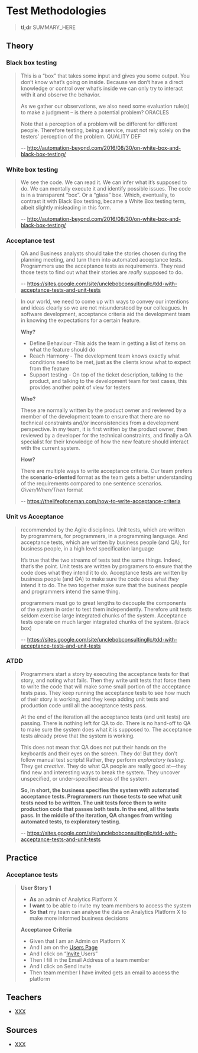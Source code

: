 # Test Methodologies

> **tl;dr** SUMMARY_HERE

## Theory



### Black box testing

> This is a “box” that takes some input and gives you some output. You don’t know what’s going on inside. Because we don’t have a direct knowledge or control over what’s inside we can only try to interact with it and observe the behavior.
>
> As we gather our observations, we also need some evaluation rule(s) to make a judgment – is there a potential problem? ORACLES
>
> Note that a perception of a problem will be different for different people. Therefore testing, being a service, must not rely solely on the testers’ perception of the problem. QUALITY DEF
>
> -- http://automation-beyond.com/2016/08/30/on-white-box-and-black-box-testing/

### White box testing

> We see the code. We can read it. We can infer what it’s supposed to do. We can mentally execute it and identify possible issues. The code is in a transparent “box”. Or a “glass” box. Which, eventually, to contrast it with Black Box testing, became a White Box testing term, albeit slightly misleading in this form.
>
> -- http://automation-beyond.com/2016/08/30/on-white-box-and-black-box-testing/

### Acceptance test

> QA and Business analysts should take the stories chosen during the planning meeting, and turn them into automated acceptance tests. Programmers use the acceptance tests as requirements. They read those tests to find out what their stories are *really* supposed to do.
>
> -- https://sites.google.com/site/unclebobconsultingllc/tdd-with-acceptance-tests-and-unit-tests

> In our world, we need to come up with ways to convey our intentions and ideas clearly so we are not misunderstood by our colleagues. In software development, acceptance criteria aid the development team in knowing the expectations for a certain feature.
>
> **Why?**
>
> - Define Behaviour -This aids the team in getting a list of items on what the feature should do
> - Reach Harmony - The development team knows exactly what conditions need to be met, just as the clients know what to expect from the feature
> - Support testing - On top of the ticket description, talking to the product, and talking to the development team for test cases, this provides another point of view for testers
>
> **Who?**
>
> These are normally written by the product owner and reviewed by a member of the development team to ensure that there are no technical constraints and/or inconsistencies from a development perspective. In my team, it is first written by the product owner, then reviewed by a developer for the technical constraints, and finally a QA specialist for their knowledge of how the new feature should interact with the current system.
>
> **How?**
>
> There are multiple ways to write acceptance criteria. Our team prefers the **scenario-oriented** format as the team gets a better understanding of the requirements compared to one sentence scenarios. *Given/When/Then* format
>
> -- https://thelifeofoneman.com/how-to-write-acceptance-criteria

### Unit vs Acceptance

> recommended by the Agile disciplines. Unit tests, which are written by programmers, for programmers, in a programming language. And acceptance tests, which are written by business people (and QA), for business people, in a high level specification language
>
> It’s true that the two streams of tests test the same things. Indeed, that’s the point. Unit tests are written by programers to ensure that the code does what they intend it to do. Acceptance tests are written by business people (and QA) to make sure the code does what *they* intend it to do. The two together make sure that the business people and programmers intend the same thing.
>
> programmers must go to great lengths to decouple the components of the system in order to test them independently. Therefore unit tests seldom exercise large integrated chunks of the system. Acceptance tests operate on much larger integrated chunks of the system. (black box)
>
> -- https://sites.google.com/site/unclebobconsultingllc/tdd-with-acceptance-tests-and-unit-tests

### ATDD

> Programmers start a story by executing the acceptance tests for that story, and noting what fails. Then they write unit tests that force them to write the code that will make some small portion of the acceptance tests pass. They keep running the acceptance tests to see how much of their story is working, and they keep adding unit tests and production code until all the acceptance tests pass.
>
> At the end of the iteration all the acceptance tests (and unit tests) are passing. There is nothing left for QA to do. There is no hand-off to QA to make sure the system does what it is supposed to. The acceptance tests already prove that the system is working.
>
> This does not mean that QA does not put their hands on the keyboards and their eyes on the screen. They do! But they don’t follow manual test scripts! Rather, they perform *exploratory testing*. They get *creative*. They do what QA people are really good at—they find new and interesting ways to break the system. They uncover unspecified, or under-specified areas of the system.
>
> **So, in short, the business specifies the system with automated acceptance tests. Programmers run those tests to see what unit tests need to be written. The unit tests force them to write production code that passes both tests. In the end, all the tests pass. In the middle of the iteration, QA changes from writing automated tests, to exploratory testing.**
>
> -- https://sites.google.com/site/unclebobconsultingllc/tdd-with-acceptance-tests-and-unit-tests

## Practice

### Acceptance tests

> **User Story 1**
>
> - **As** an admin of Analytics Platform X
> - **I want** to be able to invite my team members to access the system
> - **So that** my team can analyse the data on Analytics Platform X to make more informed business decisions
>
> **Acceptance** **Criteria**
>
> - Given that I am an Admin on Platform X
> - And I am on the [Users Page](https://thelifeofoneman.com/meme-of-the-day-bug-reports)
> - And I click on “[Invite ](https://thelifeofoneman.com/the-role-of-the-tester)Users”
> - Then I fill in the Email Address of a team member
> - And I click on Send Invite
> - Then team member I have invited gets an email to access the platform

## Teachers

- [XXX](YYY)

## Sources

- [XXX](YYY)
